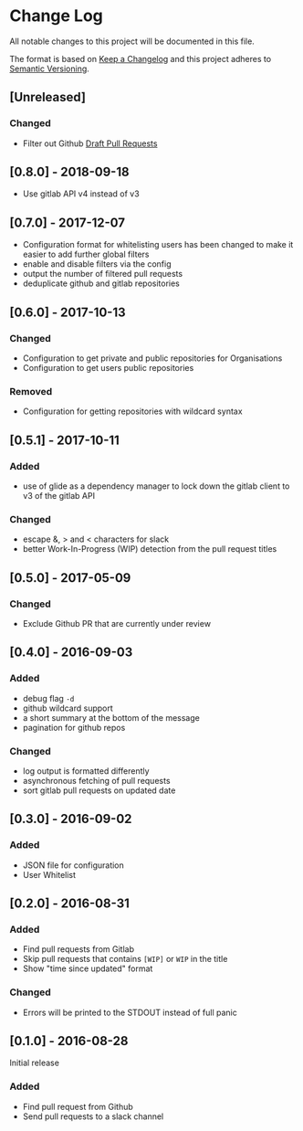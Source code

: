 # Change Log
All notable changes to this project will be documented in this file.

The format is based on [Keep a Changelog](http://keepachangelog.com/)
and this project adheres to [Semantic Versioning](http://semver.org/).

## [Unreleased]

### Changed

 - Filter out Github [Draft Pull Requests](https://github.blog/2019-02-14-introducing-draft-pull-requests/)

## [0.8.0] - 2018-09-18

- Use gitlab API v4 instead of v3

## [0.7.0] - 2017-12-07

- Configuration format for whitelisting users has been changed to make it easier to
  add further global filters
- enable and disable filters via the config
- output the number of filtered pull requests
- deduplicate github and gitlab repositories

## [0.6.0] - 2017-10-13

### Changed

- Configuration to get private and public repositories for Organisations
- Configuration to get users public repositories

### Removed

- Configuration for getting repositories with wildcard syntax

## [0.5.1] - 2017-10-11

### Added
- use of glide as a dependency manager to lock down the gitlab client to v3 of the gitlab API

### Changed
- escape &, > and < characters for slack
- better Work-In-Progress (WIP) detection from the pull request titles

## [0.5.0] - 2017-05-09

### Changed
- Exclude Github PR that are currently under review

## [0.4.0] - 2016-09-03

### Added
- debug flag `-d`
- github wildcard support
- a short summary at the bottom of the message
- pagination for github repos

### Changed
- log output is formatted differently
- asynchronous fetching of pull requests
- sort gitlab pull requests on updated date

## [0.3.0] - 2016-09-02
### Added
- JSON file for configuration
- User Whitelist

## [0.2.0] - 2016-08-31
### Added
- Find pull requests from Gitlab
- Skip pull requests that contains `[WIP]` or `WIP` in the title
- Show "time since updated" format

### Changed
- Errors will be printed to the STDOUT instead of full panic

## [0.1.0] - 2016-08-28

Initial release

### Added
- Find pull request from Github
- Send pull requests to a slack channel

